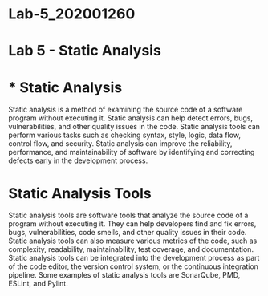 # Lab-5_202001260

# Lab 5 - Static Analysis

# * Static Analysis
Static analysis is a method of examining the source code of a software program without executing it. Static analysis can help detect errors, bugs, vulnerabilities, and other quality issues in the code. Static analysis tools can perform various tasks such as checking syntax, style, logic, data flow, control flow, and security. Static analysis can improve the reliability, performance, and maintainability of software by identifying and correcting defects early in the development process.

# Static Analysis Tools
Static analysis tools are software tools that analyze the source code of a program without executing it. They can help developers find and fix errors, bugs, vulnerabilities, code smells, and other quality issues in their code. Static analysis tools can also measure various metrics of the code, such as complexity, readability, maintainability, test coverage, and documentation. Static analysis tools can be integrated into the development process as part of the code editor, the
version control system, or the continuous integration pipeline. Some examples of static analysis tools are SonarQube, PMD, ESLint, and Pylint.
